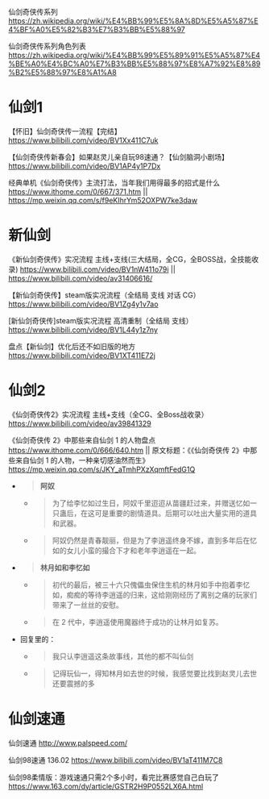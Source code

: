 
仙剑奇侠传系列 https://zh.wikipedia.org/wiki/%E4%BB%99%E5%8A%8D%E5%A5%87%E4%BF%A0%E5%82%B3%E7%B3%BB%E5%88%97

仙剑奇侠传系列角色列表 https://zh.wikipedia.org/wiki/%E4%BB%99%E5%89%91%E5%A5%87%E4%BE%A0%E4%BC%A0%E7%B3%BB%E5%88%97%E8%A7%92%E8%89%B2%E5%88%97%E8%A1%A8

# 仙剑1

【怀旧】仙剑奇侠传一流程【完结】 https://www.bilibili.com/video/BV1Xx411C7uk

【仙剑奇侠传新春会】如果赵灵儿亲自玩98速通？【仙剑脑洞小剧场】 https://www.bilibili.com/video/BV1AP4y1P7Dx

经典单机《仙剑奇侠传》主流打法，当年我们用得最多的招式是什么 https://www.ithome.com/0/667/371.htm || https://mp.weixin.qq.com/s/f9eKIhrYm52OXPW7ke3daw

# 新仙剑

《新仙剑奇侠传》实况流程 主线+支线(三大结局，全CG，全BOSS战，全技能收录) https://www.bilibili.com/video/BV1nW411o79i || https://www.bilibili.com/video/av31406616/

【新仙剑奇侠传】steam版实况流程（全结局 支线 对话 CG） https://www.bilibili.com/video/BV1Zg4y1v7ao

[新仙剑奇侠传]steam版实况流程 高清重制（全结局 支线） https://www.bilibili.com/video/BV1L44y1z7ny

盘点【新仙剑】优化后还不如旧版的地方 https://www.bilibili.com/video/BV1XT411E72j

# 仙剑2

《仙剑奇侠传2》实况流程 主线+支线（全CG、全Boss战收录） https://www.bilibili.com/video/av39841329

《仙剑奇侠传 2》中那些来自仙剑 1 的人物盘点 https://www.ithome.com/0/666/640.htm || 原文标题：《《仙剑奇侠传 2》中那些来自仙剑 1 的人物，一种亲切感油然而生》 https://mp.weixin.qq.com/s/JKY_aTmhPXzXqmftFedG1Q
- > **阿奴**
  * > 为了给李忆如过生日，阿奴千里迢迢从苗疆赶过来，并赠送忆如一只蛊后，在这可是重要的剧情道具。后期可以吐出大量实用的道具和武器。
  * > 阿奴仍然是青春靓丽，但是为了李逍遥终身不嫁，直到多年后在忆如的女儿小蛮的撮合下才和老年李逍遥在一起。
- > **林月如和李忆如**
  * > 初代的最后，被三十六只傀儡虫保住生机的林月如手中抱着李忆如，痴痴的等待李逍遥的归来，这给刚刚经历了离别之痛的玩家们带来了一丝丝的安慰。
  * > 在 2 代中，李逍遥使用魔器终于成功的让林月如复苏。
- 回复里的：
  * > 我只认李逍遥这条故事线，其他的都不叫仙剑
  * > 记得玩仙一，得知林月如去世的时候，我感觉要比找到赵灵儿去世还要震撼的多

# 仙剑速通

仙剑速通 http://www.palspeed.com/

仙剑98速通 136.02 https://www.bilibili.com/video/BV1aT411M7C8

仙剑98柔情版：游戏速通只需2个多小时，看完比赛感觉自己白玩了 https://www.163.com/dy/article/GSTR2H9P0552LX6A.html

